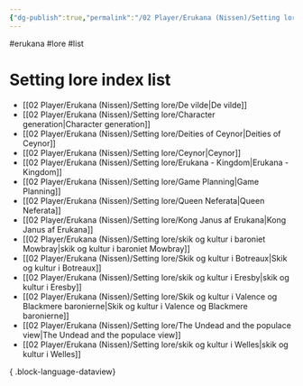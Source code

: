 ```yaml
---
{"dg-publish":true,"permalink":"/02 Player/Erukana (Nissen)/Setting lore/Setting lore index/"}
---
```


#erukana #lore #list 

# Setting lore index list
- [[02 Player/Erukana (Nissen)/Setting lore/De vilde\|De vilde]]
- [[02 Player/Erukana (Nissen)/Setting lore/Character generation\|Character generation]]
- [[02 Player/Erukana (Nissen)/Setting lore/Deities of Ceynor\|Deities of Ceynor]]
- [[02 Player/Erukana (Nissen)/Setting lore/Ceynor\|Ceynor]]
- [[02 Player/Erukana (Nissen)/Setting lore/Erukana - Kingdom\|Erukana - Kingdom]]
- [[02 Player/Erukana (Nissen)/Setting lore/Game Planning\|Game Planning]]
- [[02 Player/Erukana (Nissen)/Setting lore/Queen Neferata\|Queen Neferata]]
- [[02 Player/Erukana (Nissen)/Setting lore/Kong Janus af Erukana\|Kong Janus af Erukana]]
- [[02 Player/Erukana (Nissen)/Setting lore/skik og kultur i baroniet Mowbray\|skik og kultur i baroniet Mowbray]]
- [[02 Player/Erukana (Nissen)/Setting lore/Skik og kultur i Botreaux\|Skik og kultur i Botreaux]]
- [[02 Player/Erukana (Nissen)/Setting lore/skik og kultur i Eresby\|skik og kultur i Eresby]]
- [[02 Player/Erukana (Nissen)/Setting lore/Skik og kultur i Valence og Blackmere baronierne\|Skik og kultur i Valence og Blackmere baronierne]]
- [[02 Player/Erukana (Nissen)/Setting lore/The Undead and the populace view\|The Undead and the populace view]]
- [[02 Player/Erukana (Nissen)/Setting lore/skik og kultur i Welles\|skik og kultur i Welles]]

{ .block-language-dataview}
